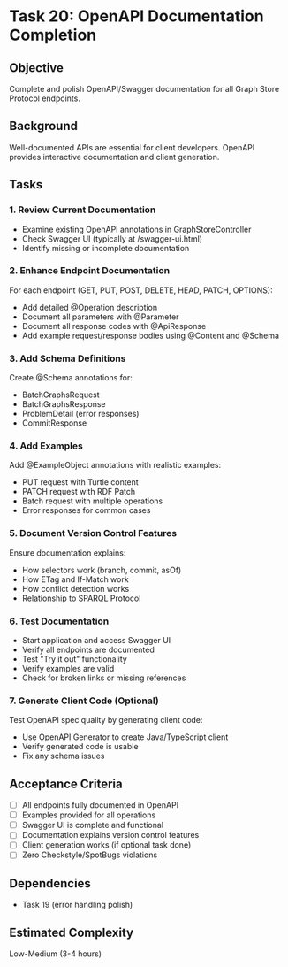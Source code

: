 # Task 20: OpenAPI Documentation Completion

## Objective
Complete and polish OpenAPI/Swagger documentation for all Graph Store Protocol endpoints.

## Background
Well-documented APIs are essential for client developers. OpenAPI provides interactive documentation and client generation.

## Tasks

### 1. Review Current Documentation
- Examine existing OpenAPI annotations in GraphStoreController
- Check Swagger UI (typically at /swagger-ui.html)
- Identify missing or incomplete documentation

### 2. Enhance Endpoint Documentation
For each endpoint (GET, PUT, POST, DELETE, HEAD, PATCH, OPTIONS):
- Add detailed @Operation description
- Document all parameters with @Parameter
- Document all response codes with @ApiResponse
- Add example request/response bodies using @Content and @Schema

### 3. Add Schema Definitions
Create @Schema annotations for:
- BatchGraphsRequest
- BatchGraphsResponse
- ProblemDetail (error responses)
- CommitResponse

### 4. Add Examples
Add @ExampleObject annotations with realistic examples:
- PUT request with Turtle content
- PATCH request with RDF Patch
- Batch request with multiple operations
- Error responses for common cases

### 5. Document Version Control Features
Ensure documentation explains:
- How selectors work (branch, commit, asOf)
- How ETag and If-Match work
- How conflict detection works
- Relationship to SPARQL Protocol

### 6. Test Documentation
- Start application and access Swagger UI
- Verify all endpoints are documented
- Test "Try it out" functionality
- Verify examples are valid
- Check for broken links or missing references

### 7. Generate Client Code (Optional)
Test OpenAPI spec quality by generating client code:
- Use OpenAPI Generator to create Java/TypeScript client
- Verify generated code is usable
- Fix any schema issues

## Acceptance Criteria
- [ ] All endpoints fully documented in OpenAPI
- [ ] Examples provided for all operations
- [ ] Swagger UI is complete and functional
- [ ] Documentation explains version control features
- [ ] Client generation works (if optional task done)
- [ ] Zero Checkstyle/SpotBugs violations

## Dependencies
- Task 19 (error handling polish)

## Estimated Complexity
Low-Medium (3-4 hours)
